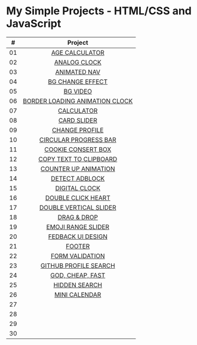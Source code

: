 # My Simple Projects - HTML/CSS and JavaScript

|  #   | Project                                                                                                                                                              |
| :--: | :-------------------------------------------------------------------------------------------------------------------------------------------------------------------:|
|  01  | [AGE CALCULATOR](https://github.com/DeoVindice29/SimpleProject-HTML-CSS-JS/tree/main/AGE%20CALCULATOR)                                                               |
|  02  | [ANALOG CLOCK](https://github.com/DeoVindice29/SimpleProject-HTML-CSS-JS/tree/main/ANALOG%20CLOCK)                                                                   |
|  03  | [ANIMATED NAV](https://github.com/DeoVindice29/SimpleProject-HTML-CSS-JS/tree/main/ANIMATED%20NAV)                                                                   |
|  04  | [BG CHANGE EFFECT](https://github.com/DeoVindice29/SimpleProject-HTML-CSS-JS/tree/main/BG%20CHANGE%20EFFECT)                                                         |
|  05  | [BG VIDEO](https://github.com/DeoVindice29/SimpleProject-HTML-CSS-JS/tree/main/BG%20VIDEO)                                                                           |
|  06  | [BORDER LOADING ANIMATION CLOCK](https://github.com/DeoVindice29/SimpleProject-HTML-CSS-JS/tree/main/BORDER%20LOADING%20ANIMATION)                                   |
|  07  | [CALCULATOR](https://github.com/DeoVindice29/SimpleProject-HTML-CSS-JS/tree/main/CALCULATOR)                                                                         |
|  08  | [CARD SLIDER](https://github.com/DeoVindice29/SimpleProject-HTML-CSS-JS/tree/main/CARD%20SLIDER)                                                                     |
|  09  | [CHANGE PROFILE](https://github.com/DeoVindice29/SimpleProject-HTML-CSS-JS/tree/main/CHANGE%20PROFILE)                                                               |
|  10  | [CIRCULAR PROGRESS BAR](https://github.com/DeoVindice29/SimpleProject-HTML-CSS-JS/tree/main/CIRCULAR%20PROGRESS%20BAR)                                               |
|  11  | [COOKIE CONSERT BOX](https://github.com/DeoVindice29/SimpleProject-HTML-CSS-JS/tree/main/COOKIE%20CONSERT%20BOX)                                                     |
|  12  | [COPY TEXT TO CLIPBOARD](https://github.com/DeoVindice29/SimpleProject-HTML-CSS-JS/tree/main/COPY%20TEXT%20TO%20CLIPBOARD)                                           |
|  13  | [COUNTER UP ANIMATION](https://github.com/DeoVindice29/SimpleProject-HTML-CSS-JS/tree/main/COUNTER%20UP%20ANIMATION)                                                 |
|  14  | [DETECT ADBLOCK](https://github.com/DeoVindice29/SimpleProject-HTML-CSS-JS/tree/main/DETECT%20ADBLOCK)                                                               |
|  15  | [DIGITAL CLOCK](https://github.com/DeoVindice29/SimpleProject-HTML-CSS-JS/tree/main/DIGITAL%20CLOCK)                                                                 |
|  16  | [DOUBLE CLICK HEART](https://github.com/DeoVindice29/SimpleProject-HTML-CSS-JS/tree/main/DOUBLE%20CLICK%20HEART)                                                     |
|  17  | [DOUBLE VERTICAL SLIDER](https://github.com/DeoVindice29/SimpleProject-HTML-CSS-JS/tree/main/DOUBLE%20VERTICAL%20SLIDER)                                             |
|  18  | [DRAG & DROP](https://github.com/DeoVindice29/SimpleProject-HTML-CSS-JS/tree/main/DRAG%20DROP)                                                                       |
|  19  | [EMOJI RANGE SLIDER](https://github.com/DeoVindice29/SimpleProject-HTML-CSS-JS/tree/main/EMOJI%20RANGE%20SLIDER)                                                     |
|  20  | [FEDBACK UI DESIGN](https://github.com/DeoVindice29/SimpleProject-HTML-CSS-JS/tree/main/FEEDBACK%20UI%20DESIGN)                                                      |
|  21  | [FOOTER](https://github.com/DeoVindice29/SimpleProject-HTML-CSS-JS/tree/main/FOOTER)                                                                                 |
|  22  | [FORM VALIDATION](https://github.com/DeoVindice29/SimpleProject-HTML-CSS-JS/tree/main/FORM%20VALIDATION)                                                             |
|  23  | [GITHUB PROFILE SEARCH](https://github.com/DeoVindice29/SimpleProject-HTML-CSS-JS/tree/main/GITHUB%20PROFILES%20SEARCH)                                              |
|  24  | [GOD, CHEAP, FAST](https://github.com/DeoVindice29/SimpleProject-HTML-CSS-JS/tree/main/GOOD%20CHEAP%20FAST)                                                          |
|  25  | [HIDDEN SEARCH](https://github.com/DeoVindice29/SimpleProject-HTML-CSS-JS/tree/main/HIDDEN%20SEARCH)                                                                 |
|  26  | [MINI CALENDAR](https://github.com/DeoVindice29/SimpleProject-HTML-CSS-JS/tree/main/MINI%20CALENDAR)                                                                 |
|  27  | []()                                                     |
|  28  | []()                                                     |
|  29  | []()                                                     |
|  30  | []()                                                     |
